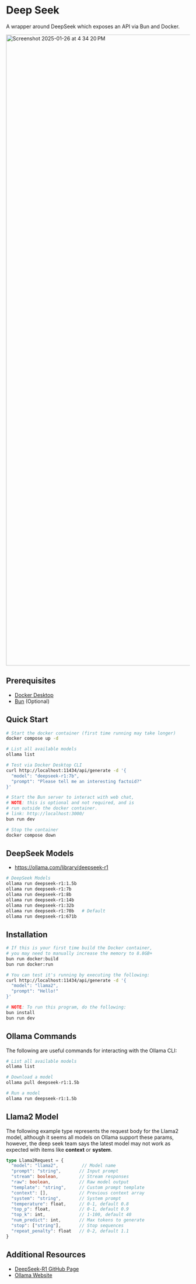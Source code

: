 # Deep Seek

A wrapper around DeepSeek which exposes an API via Bun and Docker.

<img width="1725" alt="Screenshot 2025-01-26 at 4 34 20 PM" src="https://github.com/user-attachments/assets/9d730e27-ba5c-4d50-b949-dda701127e1e" />

## Prerequisites

- [Docker Desktop](https://www.docker.com/products/docker-desktop/)
- [Bun](https://bun.sh/) (Optional)

## Quick Start

```bash
# Start the docker container (first time running may take longer)
docker compose up -d

# List all available models
ollama list

# Test via Docker Desktop CLI
curl http://localhost:11434/api/generate -d '{
  "model": "deepseek-r1:7b",
  "prompt": "Please tell me an interesting factoid?"
}'

# Start the Bun server to interact with web chat,
# NOTE: this is optional and not required, and is
# run outside the docker container.
# link: http://localhost:3000/
bun run dev

# Stop the container
docker compose down
```

## DeepSeek Models

- https://ollama.com/library/deepseek-r1

```bash
# DeepSeek Models
ollama run deepseek-r1:1.5b
ollama run deepseek-r1:7b
ollama run deepseek-r1:8b
ollama run deepseek-r1:14b
ollama run deepseek-r1:32b
ollama run deepseek-r1:70b   # Default
ollama run deepseek-r1:671b
```

## Installation

```bash
# If this is your first time build the Docker container,
# you may need to manually increase the memory to 8.8GB+
bun run docker:build
bun run docker:run

# You can test it's running by executing the following:
curl http://localhost:11434/api/generate -d '{
  "model": "llama2",
  "prompt": "Hello!"
}'

# NOTE: To run this program, do the following:
bun install
bun run dev
```

## Ollama Commands

The following are useful commands for interacting with the Ollama CLI:

```bash
# List all available models
ollama list

# Download a model
ollama pull deepseek-r1:1.5b

# Run a model
ollama run deepseek-r1:1.5b
```

## Llama2 Model

The following example type represents the request body for the Llama2 model, although it seems all models on Ollama support these params, however, the deep seek team says the latest model may not work as expected with items like **context** or **system**.

```ts
type Llama2Request = {
  "model": "llama2",         // Model name
  "prompt": "string",       // Input prompt
  "stream": boolean,        // Stream responses
  "raw": boolean,           // Raw model output
  "template": "string",     // Custom prompt template
  "context": [],            // Previous context array
  "system": "string",       // System prompt
  "temperature": float,     // 0-1, default 0.8
  "top_p": float,           // 0-1, default 0.9
  "top_k": int,             // 1-100, default 40
  "num_predict": int,       // Max tokens to generate
  "stop": ["string"],       // Stop sequences
  "repeat_penalty": float   // 0-2, default 1.1
}
```

## Additional Resources

- [DeepSeek-R1 GitHub Page](https://github.com/deepseek-ai/DeepSeek-R1)
- [Ollama Website](https://ollama.com/)
